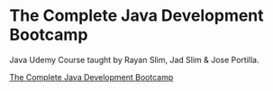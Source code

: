 # The Complete Java Development Bootcamp

Java Udemy Course taught by Rayan Slim, Jad Slim & Jose Portilla.  

[The Complete Java Development Bootcamp](https://www.udemy.com/course/the-complete-java-development-bootcamp/)

